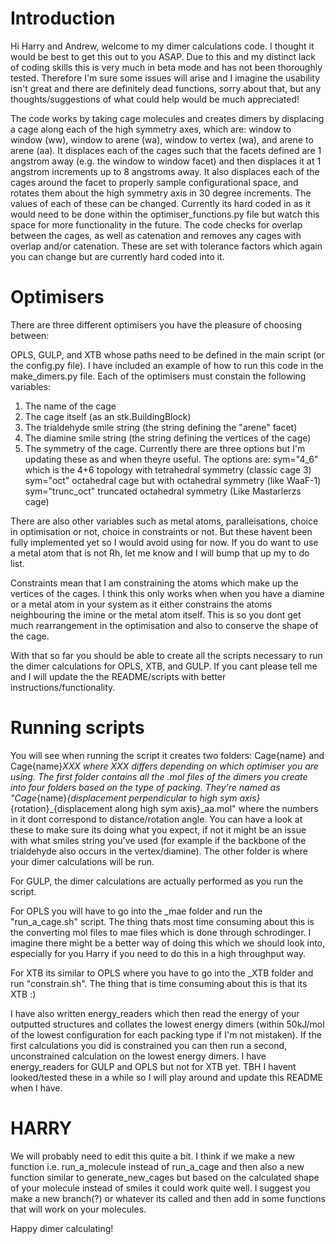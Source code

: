 # Introduction
Hi Harry and Andrew, welcome to my dimer calculations code. I thought it would be best to get this out to you ASAP. Due to this and my distinct lack of coding skills this is very much in beta mode and has not been thoroughly tested. Therefore I'm sure some issues will arise and I imagine the usability isn't great and there are definitely dead functions, sorry about that, but any thoughts/suggestions of what could help would be much appreciated!

The code works by taking cage molecules and creates dimers by displacing a cage along each of the high symmetry axes, which are: window to window (ww), window to arene (wa), window to vertex (wa), and arene to arene (aa). It displaces each of the cages such that the facets defined are 1 angstrom away (e.g. the window to window facet) and then displaces it at 1 angstrom increments up to 8 angstroms away. It also displaces each of the cages around the facet to properly sample configurational space, and rotates them about the high symmetry axis in 30 degree increments. The values of each of these can be changed. Currently its hard coded in as it would need to be done within the optimiser_functions.py file but watch this space for more functionality in the future. The code checks for overlap between the cages, as well as catenation and removes any cages with overlap and/or catenation. These are set with tolerance factors which again you can change but are currently hard coded into it. 

# Optimisers

There are three different optimisers you have the pleasure of choosing between:

OPLS, GULP, and XTB whose paths need to be defined in the main script (or the config.py file). I have included an example of how to run this code in the make_dimers.py file. Each of the optimisers must constain the following variables:

1. The name of the cage
2. The cage itself (as an stk.BuildingBlock)
3. The trialdehyde smile string (the string defining the "arene" facet)
4. The diamine smile string (the string defining the vertices of the cage)
5. The symmetry of the cage. Currently there are three options but I'm updating these as and when theyre useful. The options are:
    sym="4_6" which is the 4+6 topology with tetrahedral symmetry (classic cage 3)
    sym="oct" octahedral cage but with octahedral symmetry (like WaaF-1)
    sym="trunc_oct" truncated octahedral symmetry (Like Mastarlerzs cage)

There are also other variables such as metal atoms, paralleisations, choice in optimisation or not, choice in constraints or not. But these havent been fully implemented yet so I would avoid using for now. If you do want to use a metal atom that is not Rh, let me know and I will bump that up my to do list.

Constraints mean that I am constraining the atoms which make up the vertices of the cages. I think this only works when when you have a diamine or a metal atom in your system as it either constrains the atoms neighbouring the imine or the metal atom itself. This is so you dont get much rearrangement in the optimisation and also to conserve the shape of the cage.

With that so far you should be able to create all the scripts necessary to run the dimer calculations for OPLS, XTB, and GULP. If you cant please tell me and I will update the the README/scripts with better instructions/functionality.

# Running scripts

You will see when running the script it creates two folders: Cage{name} and Cage{name}_XXX where XXX differs depending on which optimiser you are using. The first folder contains all the .mol files of the dimers you create into four folders based on the type of packing. They're named as "Cage_{name}_{displacement perpendicular to high sym axis}_{rotation}_{displacement along high sym axis}_aa.mol" where the numbers in it dont correspond to distance/rotation angle. You can have a look at these to make sure its doing what you expect, if not it might be an issue with what smiles string you've used (for example if the backbone of the trialdehyde also occurs in the vertex/diamine). The other folder is where your dimer calculations will be run.

For GULP, the dimer calculations are actually performed as you run the script. 

For OPLS you will have to go into the _mae folder and run the "run_a_cage.sh" script. The thing thats most time consuming about this is the converting mol files to mae files which is done through schrodinger. I imagine there might be a better way of doing this which we should look into, especially for you Harry if you need to do this in a high throughput way. 

For XTB its similar to OPLS where you have to go into the _XTB folder and run "constrain.sh". The thing that is time consuming about this is that its XTB :)

I have also written energy_readers which then read the energy of your outputted structures and collates the lowest energy dimers (within 50kJ/mol of the lowest configuration for each packing type if I'm not mistaken). If the first calculations you did is constrained you can then run a second, unconstrained calculation on the lowest energy dimers. I have energy_readers for GULP and OPLS but not for XTB yet. TBH I havent looked/tested these in a while so I will play around and update this README when I have.

# HARRY

We will probably need to edit this quite a bit. I think if we make a new function i.e. run_a_molecule instead of run_a_cage and then also a new function similar to generate_new_cages but based on the calculated shape of your molecule instead of smiles it could work quite well. I suggest you make a new branch(?) or whatever its called and then add in some functions that will work on your molecules.

Happy dimer calculating!
